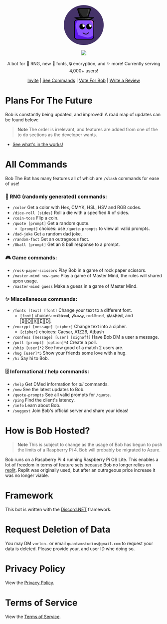 <div align="center">
    <img style="border-radius: 50%;" src="BobLogo.png">
<p>
    <img src="https://skillicons.dev/icons?i=cs,net,raspberrypi,discord">
<p>

<p>A bot for 🎲 RNG, new 📜 fonts, 🔒 encryption, and ✨ more! Currently serving 4,000+ users!</p>

<a href="https://discord.com/oauth2/authorize?client_id=705680059809398804&permissions=1110719392886&scope=bot%20applications.commands">Invite</a>
<span>|
<a href="https://github.com/Quantam-Studios/BobTheBot#all-commands">See Commands</a>
<span>|
<a href="https://top.gg/bot/705680059809398804/vote">Vote For Bob</a>
<span>|
<a href="https://top.gg/bot/705680059809398804">Write a Review</a>

</div>

# Plans For The Future
Bob is constantly being updated, and improved! A road map of updates can be found below:
> **Note**
The order is irrelevant, and features are added from one of the to do sections as the developer wants.

- [See what's in the works!](https://github.com/users/Quantam-Studios/projects/3)

# All Commands
Bob The Bot has many features all of which are `/slash` commands for ease of use!

### 🎲 RNG (randomly generated) commands: 
- `/color` Get a color with Hex, CMYK, HSL, HSV and RGB codes.
- `/dice-roll [sides]` Roll a die with a specified # of sides.
- `/coin-toss` Flip a coin.
- `/quote [prompt]` Get a random quote.
    - `[prompt]` choices: use `/quote-prompts` to view all valid prompts.
- `/dad-joke` Get a random dad joke.
- `/random-fact` Get an outrageous fact.
- `/8ball [prompt]` Get an 8 ball response to a prompt. 

### 🎮 Game commands:
- `/rock-paper-scissors` Play Bob in a game of rock paper scissors.
- `/master-mind new-game` Play a game of Master Mind, the rules will shared upon usage.
- `/master-mind guess` Make a guess in a game of Master Mind.

### ✨ Miscellaneous commands: 
- `/fonts [text] [font]` Change your text to a different font.
    - `[font]` choices: 𝖒𝖊𝖉𝖎𝖊𝖛𝖆𝖑, 𝓯𝓪𝓷𝓬𝔂, 𝕠𝕦𝕥𝕝𝕚𝕟𝕖𝕕, s̷l̷̷a̷s̷h̷e̷d̷, and 🄱🄾🅇🄴🄳.
- `/encrypt [message] [cipher]` Change text into a cipher.
    - `[cipher]` choices: Caesar, A1Z26, Atbash
- `/confess [message] [user] [signoff]` Have Bob DM a user a message.
- `/poll [prompt] [option]*4` Create a poll.
- `/ship [user]*2` See how good of a match 2 users are.
- `/hug [user]*5` Show your friends some love with a hug.
- `/hi` Say hi to Bob.

### 🗄️ Informational / help commands:
- `/help` Get DMed information for *all* commands.
- `/new` See the latest updates to Bob.
- `/quote-prompts` See all valid prompts for `/quote`.
- `/ping` Find the client's latency.
- `/info` Learn about Bob.
- `/suggest` Join Bob's official server and share your ideas!

# How is Bob Hosted?
> **Note**
This is subject to change as the usage of Bob has begun to push the limits of a Raspberry Pi 4. Bob will probably be migrated to Azure.

Bob runs on a Raspberry Pi 4 running Raspberry Pi OS Lite. This enables a lot of freedom in terms of feature sets because Bob no longer relies on [replit](replit.com). Replit was originally used, but after an outrageous price increase it was no longer viable.

# Framework
This bot is written with the [Discord.NET](https://github.com/discord-net/Discord.Net) framework.

# Request Deletion of Data
You may DM `vorlon.` or email `quantamstudios@gmail.com` to request your data is deleted. Please provide your, and user ID whe doing so.

# Privacy Policy
View the [Privacy Policy](https://github.com/bob-el-bot/BobTheBot/blob/main/PRIVACY.md).

# Terms of Service
View the [Terms of Service](https://github.com/bob-el-bot/BobTheBot/blob/main/TOS.md).

